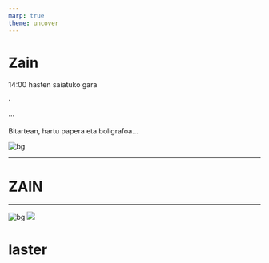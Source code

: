 ```yaml
---
marp: true
theme: uncover
---
```


<!-- _class: invert -->

# Zain

14:00 hasten saiatuko gara

·

···

Bitartean, hartu papera eta boligrafoa...

![bg](https://upload.wikimedia.org/wikipedia/commons/8/8f/Bilboko_Hezkuntza_Fakultatea_UPV-EHU.jpg)

---

# ZAIN

---

![bg](rgb(50,200,50))
![](rgb(255,255,255))

# laster

